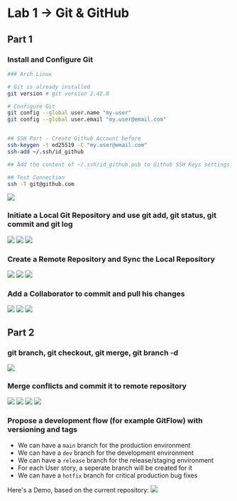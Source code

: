# Lab 1 → Git & GitHub

## Part 1

### Install and Configure Git
```sh
### Arch Linux

# Git is already installed
git version # git version 2.42.0

# Configure Git
git config --global user.name "my-user"
git config --global user.email "my.user@email.com"


## SSH Part - Create Github Account before
ssh-keygen -t ed25519 -C "my.user@email.com"
ssh-add ~/.ssh/id_github

## Add the content of ~/.ssh/id_github.pub to Github SSH Keys settings

## Test Connection
ssh -T git@github.com
```
![](assets/ssh.png)

### Initiate a Local Git Repository and use git add, git status, git commit and git log

![](assets/init.png)
![](assets/commit.png)
![](assets/logs.png)

### Create a Remote Repository and Sync the Local Repository
![](assets/empty%20repo.png)
![](assets/remote.png)
![](assets/remote.png)

### Add a Collaborator to commit and pull his changes
![](assets/collaborator.png)
![](assets/pull.png)
![](assets/pull-logs.png)

## Part 2

### git branch, git checkout, git merge, git branch -d
![](assets/branch.png)

### Merge conflicts and commit it to remote repository
![](assets/pull-conflict.png)
![](assets/conflict.png)
![](assets/after-conflict.png)
![](assets/logs-after-conflict.png)



### Propose a development flow (for example GitFlow) with versioning and tags
- We can have a `main` branch for the production environment
- We can have a `dev` branch for the development environment
- We can have a `release` branch for the release/staging environment
- For each User story, a seperate branch will be created for it
- We can have a `hotfix` branch for critical production bug fixes

Here's a Demo, based on the current repository:
![](assets/graph.png)